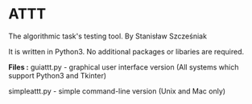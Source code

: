 # ATTT
The algorithmic task's testing tool.
By Stanisław Szcześniak

It is written in Python3. No additional packages or libaries are required.

**Files :**
guiattt.py - graphical user interface version (All systems which support Python3 and Tkinter)  

simpleattt.py - simple command-line version (Unix and Mac only)
